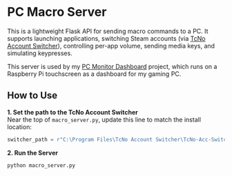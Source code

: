 # PC Macro Server

This is a lightweight Flask API for sending macro commands to a PC. It supports launching applications, switching Steam accounts (via [TcNo Account Switcher](https://github.com/TCNOco/TcNo-Acc-Switcher/releases/tag/2024-08-30_01)), controlling per-app volume, sending media keys, and simulating keypresses.

This server is used by my [PC Monitor Dashboard](https://github.com/Simonkrh/pc-monitor-dashboard) project, which runs on a Raspberry Pi touchscreen as a dashboard for my gaming PC.

## How to Use
**1. Set the path to the TcNo Account Switcher**  
Near the top of `macro_server.py`, update this line to match the install location:
```python
switcher_path = r"C:\Program Files\TcNo Account Switcher\TcNo-Acc-Switcher.exe"
```

**2. Run the Server**

```bash
python macro_server.py
